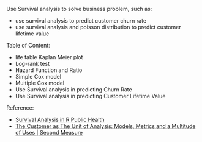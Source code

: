 Use Survival analysis to solve business problem, such as:

* use survival analysis to predict customer churn rate
* use survival analysis and poisson distribution to predict customer lifetime value

Table of Content:
* life table Kaplan Meier plot
* Log-rank test
* Hazard Function and Ratio
* Simple Cox model
* Multiple Cox model
* Use Survival analysis in predicting Churn Rate
* Use Survival analysis in predicting Customer Lifetime Value



Reference:
* [Survival Analysis in R Public Health](https://www.coursera.org/learn/survival-analysis-r-public-health)
* [The Customer as The Unit of Analysis: Models, Metrics and a Multitude of Uses | Second Measure](https://www.youtube.com/watch?v=HR4Cj9rhnII)
